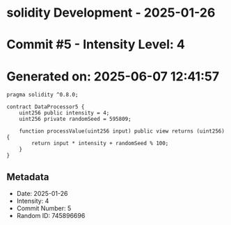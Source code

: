 ﻿# solidity Development - 2025-01-26
# Commit #5 - Intensity Level: 4
# Generated on: 2025-06-07 12:41:57
```solidity
pragma solidity ^0.8.0;

contract DataProcessor5 {
    uint256 public intensity = 4;
    uint256 private randomSeed = 595809;

    function processValue(uint256 input) public view returns (uint256) {
        return input * intensity + randomSeed % 100;
    }
}
```
## Metadata
- Date: 2025-01-26
- Intensity: 4
- Commit Number: 5
- Random ID: 745896696

